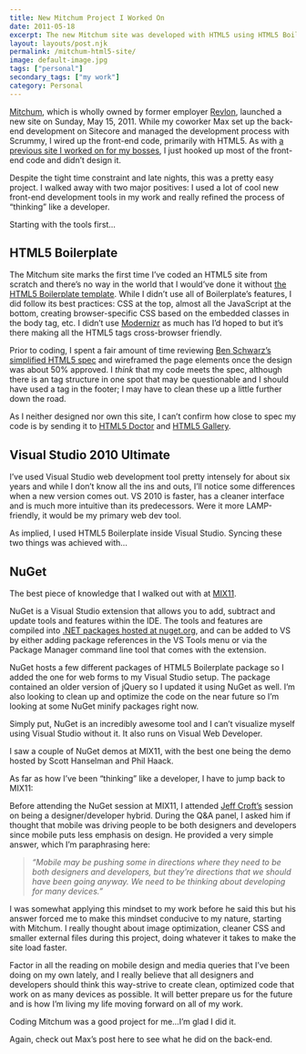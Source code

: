 ```yaml
---
title: New Mitchum Project I Worked On
date: 2011-05-18
excerpt: The new Mitchum site was developed with HTML5 using HTML5 Boilerplate, Visual Studio 2010 with NuGet, CSS and some light jQuery
layout: layouts/post.njk
permalink: /mitchum-html5-site/
image: default-image.jpg
tags: ["personal"]
secondary_tags: ["my work"]
category: Personal
---
```

[Mitchum][1], which is wholly owned by former employer [Revlon][2], launched a new site on Sunday, May 15, 2011. While my coworker Max set up the back-end development on Sitecore and managed the development process with Scrummy, I wired up the front-end code, primarily with HTML5. As with [a previous site I worked on for my bosses][5], I just hooked up most of the front-end code and didn’t design it.

 [1]: http://www.mitchum.com/
 [2]: http://www.revlon.com/
 [5]: /almay-project-using-html5-net-jquery/

Despite the tight time constraint and late nights, this was a pretty easy project. I walked away with two major positives: I used a lot of cool new front-end development tools in my work and really refined the process of “thinking” like a developer.

Starting with the tools first…

## HTML5 Boilerplate

The Mitchum site marks the first time I’ve coded an HTML5 site from scratch and there’s no way in the world that I would’ve done it without [the HTML5 Boilerplate template][6]. While I didn’t use all of Boilerplate’s features, I did follow its best practices: CSS at the top, almost all the JavaScript at the bottom, creating browser-specific CSS based on the embedded classes in the body tag, etc. I didn’t use [Modernizr][7] as much has I’d hoped to but it’s there making all the HTML5 tags cross-browser friendly.

Prior to coding, I spent a fair amount of time reviewing [Ben Schwarz’s simplified HTML5 spec][8] and wireframed the page elements once the design was about 50% approved. I *think* that my code meets the spec, although there is an  tag structure in one spot that may be questionable and I should have used a  tag in the footer; I may have to clean these up a little further down the road.

As I neither designed nor own this site, I can’t confirm how close to spec my code is by sending it to [HTML5 Doctor][9] and [HTML5 Gallery][10].

## Visual Studio 2010 Ultimate

I’ve used Visual Studio web development tool pretty intensely for about six years and while I don’t know all the ins and outs, I’ll notice some differences when a new version comes out.
VS 2010 is faster, has a cleaner interface and is much more intuitive than its predecessors. Were it more LAMP-friendly, it would be my primary web dev tool.

As implied, I used HTML5 Boilerplate inside Visual Studio. Syncing these two things was achieved with…
## NuGet

The best piece of knowledge that I walked out with at [MIX11][11].

NuGet is a Visual Studio extension that allows you to add, subtract and update tools and features within the IDE. The tools and features are compiled into [.NET packages hosted at nuget.org][12], and can be added to VS by either adding package references in the VS Tools menu or via the Package Manager command line tool that comes with the extension.

NuGet hosts a few different packages of HTML5 Boilerplate package so I added the one for web forms to my Visual Studio setup. The package contained an older version of jQuery so I updated it using NuGet as well. I’m also looking to clean up and optimize the code on the near future so I’m looking at some NuGet minify packages right now.

Simply put, NuGet is an incredibly awesome tool and I can’t visualize myself using Visual Studio without it. It also runs on Visual Web Developer.

I saw a couple of NuGet demos at MIX11, with the best one being the demo hosted by Scott Hanselman and Phil Haack.

As far as how I’ve been “thinking” like a developer, I have to jump back to MIX11:

Before attending the NuGet session at MIX11, I attended [Jeff Croft’s][14] session on being a designer/developer hybrid. During the Q&A panel, I asked him if thought that mobile was driving people to be both designers and developers since mobile puts less emphasis on design. He provided a very simple answer, which I’m paraphrasing here:


> *“Mobile may be pushing some in directions where they need to be both designers and developers, but they’re directions that we should have been going anyway. We need to be thinking about developing for many devices.”*

I was somewhat applying this mindset to my work before he said this but his answer forced me to make this mindset conducive to my nature, starting with Mitchum. I really thought about image optimization, cleaner CSS and smaller external files during this project, doing whatever it takes to make the site load faster.

Factor in all the reading on mobile design and media queries that I’ve been doing on my own lately, and I really believe that all designers and developers should think this way-strive to create clean, optimized code that work on as many devices as possible. It will better prepare us for the future and is how I’m living my life moving forward on all of my work.

Coding Mitchum was a good project for me…I’m glad I did it.

Again, check out Max’s post here to see what he did on the back-end.

 [6]: http://html5boilerplate.com/
 [7]: http://www.modernizr.com/
 [8]: http://developers.whatwg.org/
 [9]: http://html5doctor.com/
 [10]: http://html5gallery.com/
 [11]: /at-mix11/
 [12]: http://nuget.org/
 [13]: http://channel9.msdn.com/Events/MIX/MIX11/FRM09
 [14]: http://jeffcroft.com/